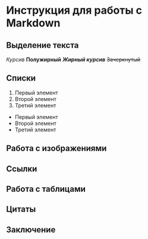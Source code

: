 # Инструкция для работы с Markdown

## Выделение текста

*Курсив*
**Полужирный**
***Жирный курсив***
~~Зачеркнутый~~

## Списки

1. Первый элемент
2. Второй элемент
3. Третий элемент

- Первый элемент
- Второй элемент
- Третий элемент

## Работа с изображениями

## Ссылки

## Работа с таблицами

## Цитаты

## Заключение
